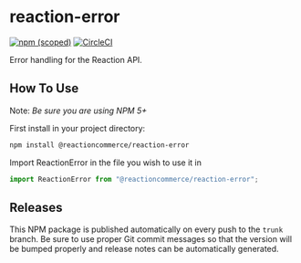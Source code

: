# reaction-error


[![npm (scoped)](https://img.shields.io/npm/v/@reactioncommerce/reaction-error.svg)](https://www.npmjs.com/package/@reactioncommerce/reaction-error)
[![CircleCI](https://circleci.com/gh/reactioncommerce/reaction-error.svg?style=svg)](https://circleci.com/gh/reactioncommerce/reaction-error)

Error handling for the Reaction API.

## How To Use

Note: _Be sure you are using NPM 5+_

First install in your project directory:

```bash
npm install @reactioncommerce/reaction-error
```

Import ReactionError in the file you wish to use it in

```js
import ReactionError from "@reactioncommerce/reaction-error";
```

## Releases

This NPM package is published automatically on every push to the `trunk` branch. Be sure to use proper Git commit messages so that the version will be bumped properly and release notes can be automatically generated.